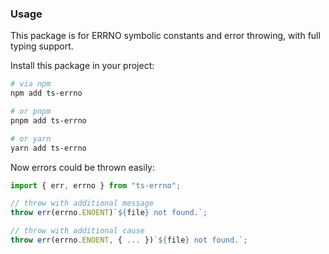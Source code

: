 ### Usage

This package is for ERRNO symbolic constants and error throwing, with full
typing support.

Install this package in your project:

```bash
# via npm
npm add ts-errno

# or pnpm
pnpm add ts-errno

# or yarn
yarn add ts-errno
```

Now errors could be thrown easily:

```ts
import { err, errno } from "ts-errno";

// throw with additional message
throw err(errno.ENOENT)`${file} not found.`;

// throw with additional cause
throw err(errno.ENOENT, { ... })`${file} not found.`;
```
